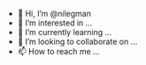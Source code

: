 - 👋 Hi, I’m @nilegman
- 👀 I’m interested in ...
- 🌱 I’m currently learning ...
- 💞️ I’m looking to collaborate on ...
- 📫 How to reach me ...

<!---
nilegman/nilegman is a ✨ special ✨ repository because its `README.md` (this file) appears on your GitHub profile.
You can click the Preview link to take a look at your changes.
--->

